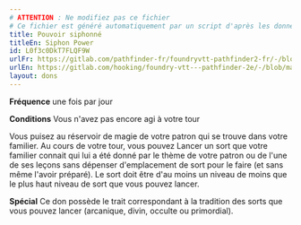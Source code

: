 ```yaml
---
# ATTENTION : Ne modifiez pas ce fichier
# Ce fichier est généré automatiquement par un script d'après les données du module Foundry VTT officiel et de sa traduction
title: Pouvoir siphonné
titleEn: Siphon Power
id: L0f3c0DkT7FLQF9W
urlFr: https://gitlab.com/pathfinder-fr/foundryvtt-pathfinder2-fr/-/blob/master/data/feats/L0f3c0DkT7FLQF9W.htm
urlEn: https://gitlab.com/hooking/foundry-vtt---pathfinder-2e/-/blob/master/packs/data/feats.db/siphon-power.json
layout: dons
---
```

**Fréquence** une fois par jour

**Conditions** Vous n'avez pas encore agi à votre tour

Vous puisez au réservoir de magie de votre patron qui se trouve dans votre familier. Au cours de votre tour, vous pouvez Lancer un sort que votre familier connait qui lui a été donné par le thème de votre patron ou de l'une de ses leçons sans dépenser d'emplacement de sort pour le faire (et sans même l'avoir préparé). Le sort doit être d'au moins un niveau de moins que le plus haut niveau de sort que vous pouvez lancer.

**Spécial** Ce don possède le trait correspondant à la tradition des sorts que vous pouvez lancer (arcanique, divin, occulte ou primordial).
